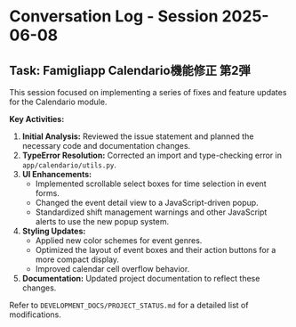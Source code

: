# Conversation Log - Session 2025-06-08

## Task: Famigliapp Calendario機能修正 第2弾

This session focused on implementing a series of fixes and feature updates for the Calendario module.

**Key Activities:**

1.  **Initial Analysis:** Reviewed the issue statement and planned the necessary code and documentation changes.
2.  **TypeError Resolution:** Corrected an import and type-checking error in `app/calendario/utils.py`.
3.  **UI Enhancements:**
    *   Implemented scrollable select boxes for time selection in event forms.
    *   Changed the event detail view to a JavaScript-driven popup.
    *   Standardized shift management warnings and other JavaScript alerts to use the new popup system.
4.  **Styling Updates:**
    *   Applied new color schemes for event genres.
    *   Optimized the layout of event boxes and their action buttons for a more compact display.
    *   Improved calendar cell overflow behavior.
5.  **Documentation:** Updated project documentation to reflect these changes.

Refer to `DEVELOPMENT_DOCS/PROJECT_STATUS.md` for a detailed list of modifications.
